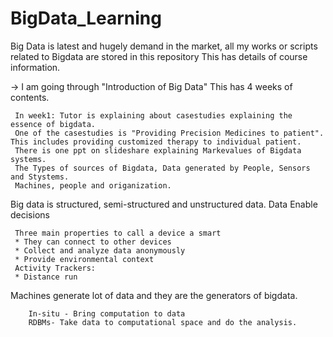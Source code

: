 # BigData_Learning
Big Data is latest and hugely demand in the market, all my works or scripts related to Bigdata are stored in this repository
 This has details of course information. </br>
 
 -> I am going through "Introduction of Big Data"
    This has 4 weeks of contents.</br>

     In week1: Tutor is explaining about casestudies explaining the essence of bigdata.
     One of the casestudies is "Providing Precision Medicines to patient". This includes providing customized therapy to individual patient.
     There is one ppt on slideshare explaining Markevalues of Bigdata systems.
     The Types of sources of Bigdata, Data generated by People, Sensors and Stystems.
     Machines, people and origanization.
     
  Big data is structured, semi-structured and unstructured data.
  Data Enable decisions
     
     Three main properties to call a device a smart
     * They can connect to other devices
     * Collect and analyze data anonymously
     * Provide environmental context
     Activity Trackers:
     * Distance run
   Machines generate lot of data and they are the generators of bigdata. </br>
        
        In-situ - Bring computation to data
        RDBMs- Take data to computational space and do the analysis.
        
        
   